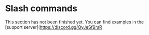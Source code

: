 # Slash commands

This section has not been finished yet. You can find examples in the [support server](https://discord.gg/QyJeSf9rsR
